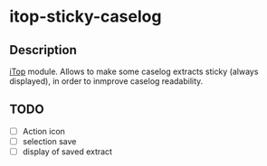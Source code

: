 # itop-sticky-caselog


## Description

[iTop](https://gihub.com/Combodo/iTop) module. Allows to make some caselog extracts sticky (always displayed), in order to inmprove
 caselog readability.  


## TODO

- [ ] Action icon
- [ ] selection save
- [ ] display of saved extract
